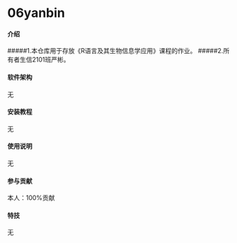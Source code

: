 # 06yanbin

#### 介绍
#####1.本仓库用于存放《R语言及其生物信息学应用》课程的作业。
#####2.所有者生信2101班严彬。

#### 软件架构
无


#### 安装教程
无


#### 使用说明
无


#### 参与贡献

本人：100%贡献


#### 特技
无

